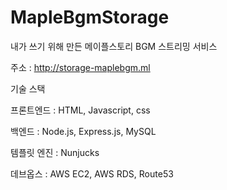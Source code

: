 # MapleBgmStorage

내가 쓰기 위해 만든 메이플스토리 BGM 스트리밍 서비스

주소 : http://storage-maplebgm.ml

기술 스택

프론트엔드 : HTML, Javascript, css

백엔드 : Node.js, Express.js, MySQL

템플릿 엔진 : Nunjucks

데브옵스 : AWS EC2, AWS RDS, Route53
